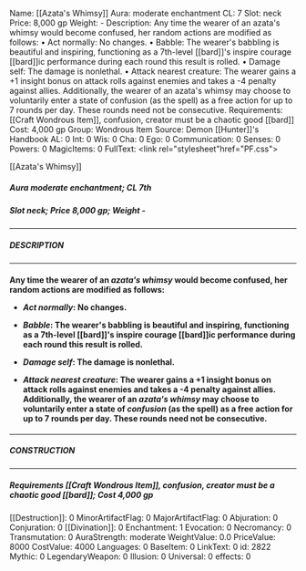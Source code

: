 Name: [[Azata's Whimsy]]
Aura: moderate enchantment
CL: 7
Slot: neck
Price: 8,000 gp
Weight: -
Description: Any time the wearer of an azata's whimsy would become confused, her random actions are modified as follows: • Act normally: No changes. • Babble: The wearer's babbling is beautiful and inspiring, functioning as a 7th-level [[bard]]'s inspire courage [[bard]]ic performance during each round this result is rolled. • Damage self: The damage is nonlethal. • Attack nearest creature: The wearer gains a +1 insight bonus on attack rolls against enemies and takes a -4 penalty against allies. Additionally, the wearer of an azata's whimsy may choose to voluntarily enter a state of confusion (as the spell) as a free action for up to 7 rounds per day. These rounds need not be consecutive.
Requirements: [[Craft Wondrous Item]], confusion, creator must be a chaotic good [[bard]]
Cost: 4,000 gp
Group: Wondrous Item
Source: Demon [[Hunter]]'s Handbook
AL: 0
Int: 0
Wis: 0
Cha: 0
Ego: 0
Communication: 0
Senses: 0
Powers: 0
MagicItems: 0
FullText: <link rel="stylesheet"href="PF.css"><div class="heading"><p class="alignleft">[[Azata's Whimsy]]</p><div style="clear: both;"></div></div><div><h5><b>Aura </b>moderate enchantment; <b>CL </b>7th</h5><h5><b>Slot </b>neck; <b>Price </b>8,000 gp; <b>Weight </b>-</h5></div><hr/><div><h5><b>DESCRIPTION</b></h5></div><hr/><div><h4><p>Any time the wearer of an <i>azata's whimsy</i> would become confused, her random actions are modified as follows: </p><p><ul><li> <i>Act normally</i>: No changes. </p><p><li> <i>Babble</i>: The wearer's babbling is beautiful and inspiring, functioning as a 7th-level [[bard]]'s inspire courage [[bard]]ic performance during each round this result is rolled. </p><p><li> <i>Damage self</i>: The damage is nonlethal. </p><p><li> <i>Attack nearest creature</i>: The wearer gains a +1 insight bonus on attack rolls against enemies and takes a -4 penalty against allies. Additionally, the wearer of an <i>azata's whimsy</i> may choose to voluntarily enter a state of <i>confusion</i> (as the spell) as a free action for up to 7 rounds per day. These rounds need not be consecutive.</ul></p></h4></div><hr/><div><h5><b>CONSTRUCTION</b></h5></div><hr/><div><h5><b>Requirements </b>[[Craft Wondrous Item]], <i>confusion</i>, creator must be a chaotic good [[bard]]; <b>Cost </b>4,000 gp</h5></div>
[[Destruction]]: 0
MinorArtifactFlag: 0
MajorArtifactFlag: 0
Abjuration: 0
Conjuration: 0
[[Divination]]: 0
Enchantment: 1
Evocation: 0
Necromancy: 0
Transmutation: 0
AuraStrength: moderate
WeightValue: 0.0
PriceValue: 8000
CostValue: 4000
Languages: 0
BaseItem: 0
LinkText: 0
id: 2822
Mythic: 0
LegendaryWeapon: 0
Illusion: 0
Universal: 0
effects: 0
